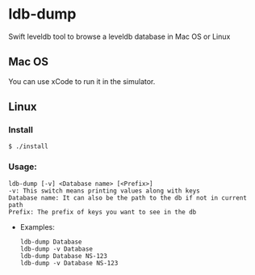 # ldb-dump
Swift leveldb tool to browse a leveldb database in Mac OS or Linux

## Mac OS

You can use xCode to run it in the simulator.

## Linux
### Install

    $ ./install

### Usage:

    ldb-dump [-v] <Database name> [<Prefix>]
    -v: This switch means printing values along with keys    
    Database name: It can also be the path to the db if not in current path    
    Prefix: The prefix of keys you want to see in the db    

* Examples:

      ldb-dump Database
      ldb-dump -v Database
      ldb-dump Database NS-123
      ldb-dump -v Database NS-123
